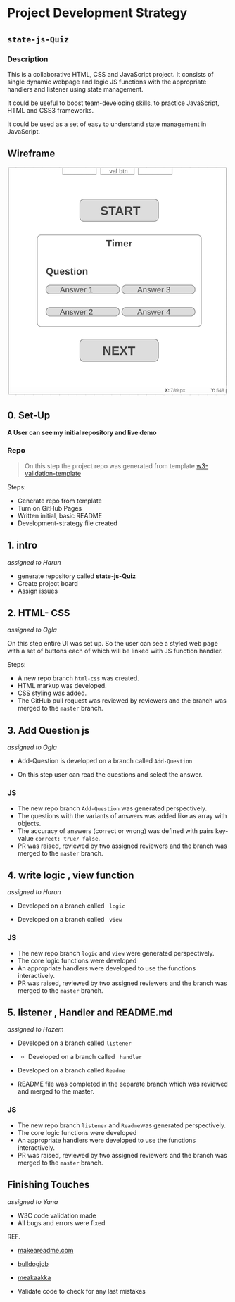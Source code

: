 # Project Development Strategy

##  `state-js-Quiz`

### Description

This is a collaborative HTML, CSS and JavaScript project. It consists of single dynamic webpage and logic JS functions with the appropriate handlers and listener using state management.  

It could be useful to boost team-developing skills, to practice JavaScript, HTML and CSS3 frameworks.

It could be used as a set of easy to understand state management in JavaScript.


## Wireframe


<!-- include a wireframe for your project in this repository, and display it here -->

<!-- wireframe.cc is a good site for getting started with wireframes -->

![wireframe](image/wireframe.png)

  

## 0. Set-Up

__A User can see my initial repository and live demo__


### Repo 

> On this step the project repo was generated from template [w3-validation-template](https://github.com/HackYourFutureBelgium/state-project-js-quiz)

 Steps:

- Generate repo from template
- Turn on GitHub Pages
- Written initial, basic README
- Development-strategy file created

## 1. intro

 *assigned to Harun*
 
  
  - generate repository called **state-js-Quiz**
  - Create project board
  -  Assign issues 


## 2. HTML- CSS

*assigned to Ogla*

 On this step entire UI was set up. So the user can see a styled web page with a set of buttons each of which will be linked with JS function handler.

Steps:

- A new repo branch `html-css` was created.
- HTML markup was developed.
- CSS styling was added.
- The GitHub pull request was reviewed by reviewers and the branch was merged to the `master` branch.
 

## 3. Add Question js

*assigned to Ogla*

- Add-Question is developed on a branch called `Add-Question`

- On this step user can read the questions and select the answer.


    
### JS

- The new repo branch `Add-Question` was generated perspectively. 
- The questions with the variants of answers was added like as array with objects.
- The accuracy of answers (correct or wrong) was defined with pairs key-value `correct: true/ false`. 
- PR was raised, reviewed by two assigned reviewers and the branch
  was merged to the `master` branch.


## 4. write logic , view function 

*assigned to Harun*

- Developed on a branch called ` logic`

- Developed on a branch called ` view`

### JS

- The new repo branch `logic` and `view` were generated perspectively. 
- The core logic functions were developed
- An appropriate handlers were developed to use the functions interactively.
- PR was raised, reviewed by two assigned reviewers and the branch
  was merged to the `master` branch.
  

## 5. listener , Handler and README.md

*assigned to Hazem*

- Developed on a branch called `listener`
- - Developed on a branch called ` handler`

- Developed on a branch called `Readme`
- README file was completed in the separate branch which was reviewed and merged to the master.

### JS

- The new repo branch `listener` and `Readme`was generated perspectively. 
- The core logic functions were developed
- An appropriate handlers were developed to use the functions interactively.
- PR was raised, reviewed by two assigned reviewers and the branch
  was merged to the `master` branch.


## Finishing Touches
*assigned to Yana*

- W3C code validation made
- All bugs and errors were fixed



REF.
-  [makeareadme.com](https://www.makeareadme.com/)

-  [bulldogjob](https://bulldogjob.com/news/449-how-to-write-a-good-readme-for-your-github-project)

-  [meakaakka](https://medium.com/@meakaakka/a-beginners-guide-to-writing-a-kickass-readme-7ac01da88ab3)

- Validate code to check for any last mistakes
